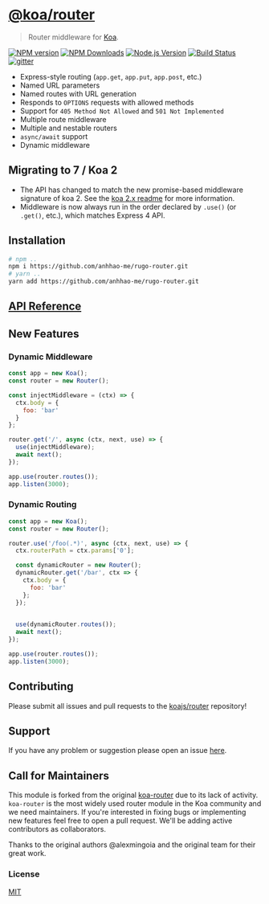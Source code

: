 # [@koa/router](https://github.com/koajs/router)

> Router middleware for [Koa](https://github.com/koajs/koa).

[![NPM version](https://img.shields.io/npm/v/@koa/router.svg?style=flat)](https://npmjs.org/package/@koa/router) 
[![NPM Downloads](https://img.shields.io/npm/dm/@koa/router.svg?style=flat)](https://npmjs.org/package/@koa/router) 
[![Node.js Version](https://img.shields.io/node/v/@koa/router.svg?style=flat)](http://nodejs.org/download/)
[![Build Status](https://img.shields.io/travis/koajs/router.svg?style=flat)](http://travis-ci.org/koajs/router)
[![gitter](https://img.shields.io/gitter/room/koajs/koa.svg?style=flat)](https://gitter.im/koajs/koa)

* Express-style routing (`app.get`, `app.put`, `app.post`, etc.)
* Named URL parameters
* Named routes with URL generation
* Responds to `OPTIONS` requests with allowed methods
* Support for `405 Method Not Allowed` and `501 Not Implemented`
* Multiple route middleware
* Multiple and nestable routers
* `async/await` support
* Dynamic middleware

## Migrating to 7 / Koa 2

- The API has changed to match the new promise-based middleware
  signature of koa 2. See the [koa 2.x readme](https://github.com/koajs/koa/tree/2.0.0-alpha.3) for more
  information.
- Middleware is now always run in the order declared by `.use()` (or `.get()`,
  etc.), which matches Express 4 API.

## Installation

```bash
# npm .. 
npm i https://github.com/anhhao-me/rugo-router.git
# yarn .. 
yarn add https://github.com/anhhao-me/rugo-router.git
```

## [API Reference](./API.md)

## New Features

### Dynamic Middleware

```js
const app = new Koa();
const router = new Router();

const injectMiddleware = (ctx) => {
  ctx.body = {
    foo: 'bar'
  }
};

router.get('/', async (ctx, next, use) => {
  use(injectMiddleware);
  await next();
});

app.use(router.routes());
app.listen(3000);
```

### Dynamic Routing

```js
const app = new Koa();
const router = new Router();

router.use('/foo(.*)', async (ctx, next, use) => {
  ctx.routerPath = ctx.params['0'];

  const dynamicRouter = new Router();
  dynamicRouter.get('/bar', ctx => {
    ctx.body = {
      foo: 'bar'
    };
  });
  

  use(dynamicRouter.routes());
  await next();
});

app.use(router.routes());
app.listen(3000);
```


## Contributing

Please submit all issues and pull requests to the [koajs/router](http://github.com/koajs/router) repository!

## Support

If you have any problem or suggestion please open an issue [here](https://github.com/koajs/router/issues).

## Call for Maintainers

This module is forked from the original [koa-router](https://github.com/ZijianHe/koa-router) due to its lack of activity. `koa-router` is the most widely used router module in the Koa community and we need maintainers. If you're interested in fixing bugs or implementing new features feel free to open a pull request. We'll be adding active contributors as collaborators.

Thanks to the original authors @alexmingoia and the original team for their great work.

### License

[MIT](LICENSE)